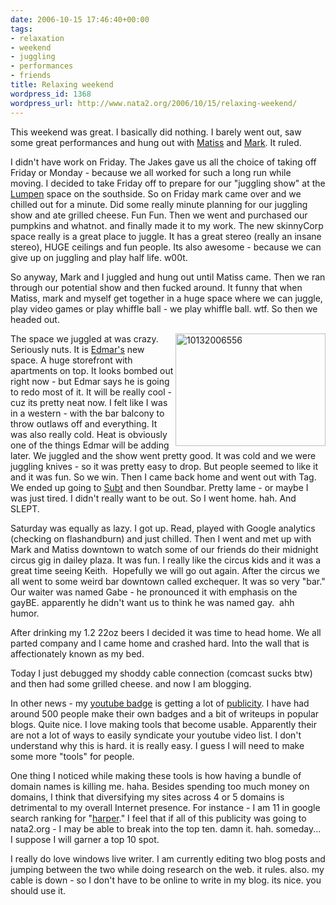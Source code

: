 ```yaml
---
date: 2006-10-15 17:46:40+00:00
tags:
- relaxation
- weekend
- juggling
- performances
- friends
title: Relaxing weekend
wordpress_id: 1368
wordpress_url: http://www.nata2.org/2006/10/15/relaxing-weekend/
---
```


<p>This weekend was great. I basically did nothing. I barely went out, saw some great performances and hung out with <a href="http://therats.org">Matiss</a> and <a href="http://markhaywardismyhero.com/">Mark</a>. It ruled.&nbsp; </p> <p>I didn't have work on Friday. The Jakes gave us all the choice of taking off Friday or Monday - because we all worked for such a long run while moving. I decided to take Friday off to prepare for our "juggling show" at the <a href="http://www.lumpen.com">Lumpen</a> space on the southside. So on Friday mark came over and we chilled out for a minute. Did some really minute planning for our juggling show and ate grilled cheese. Fun Fun. Then we went and purchased our pumpkins and whatnot. and finally made it to my work. The new skinnyCorp space really is a great place to juggle. It has a great stereo (really an insane stereo), HUGE ceilings and fun people. Its also awesome - because we can give up on juggling and play half life. w00t. </p> <p>So anyway, Mark and I juggled and hung out until Matiss came. Then we ran through our potential show and then fucked around. It funny that when Matiss, mark and myself get together in a huge space where we can juggle, play video games or play whiffle ball - we play whiffle ball. wtf. So then we headed out. </p> <p><a title="Photo Sharing" href="http://www.flickr.com/photos/natatwo/268973569/"><img height="180" alt="10132006556" src="http://static.flickr.com/99/268973569_76e8aed283_m.jpg" width="240" align="right"></a>The space we juggled at was crazy. Seriously nuts. It is <a href="http://flickr.com/photos/natatwo/268974605/">Edmar's</a> new space. A huge storefront with apartments on top. It looks bombed out right now - but Edmar says he is going to redo most of it. It will be really cool - cuz its pretty neat now. I felt like I was in a western - with the bar balcony to throw outlaws off and everything. It was also really cold. Heat is obviously one of the things&nbsp;Edmar will be adding later. We juggled and the show went pretty good. It was cold and we were juggling knives - so it was pretty easy to drop. But people seemed to like it and it was fun. So we win. Then I came back home and went out with&nbsp;Tag. We ended up going to <a href="http://subt.com">Subt</a> and then Soundbar. Pretty lame - or maybe I was just tired. I didn't really want to be out. So I went home. hah. And SLEPT. &nbsp;</p> <p>Saturday was equally as lazy. I got up. Read, played with Google analytics (checking on flashandburn) and just chilled. Then I went and met up with Mark and Matiss downtown to watch some of our friends do their midnight circus gig in dailey plaza. It was fun. I really like the circus kids and it was a great time seeing Keith.&nbsp; Hopefully we will go out again. After the circus we all went to some weird bar downtown called exchequer. It was so very "bar." Our waiter was named Gabe - he pronounced it with emphasis on the gayBE. apparently he didn't want us to think he was named gay.&nbsp; ahh humor. </p> <p>After drinking my 1.2 22oz beers I decided it was time to head home. We all parted company and I came home and crashed hard. Into the wall that is affectionately known as my bed. </p> <p>Today I just debugged my shoddy cable connection (comcast sucks btw) and then had some grilled cheese. and now I am blogging. </p> <p>In other news - my <a href="http://flashandburn.net/youtubeBadge/">youtube badge</a> is getting a lot of <a href="http://technorati.com/search/flashandburn.net%2FyoutubeBadge%2F">publicity</a>. I have had around 500 people make their own badges and a bit of writeups in popular blogs. Quite nice. I love making tools that become usable. Apparently their are not a lot of ways to easily syndicate your youtube video list. I don't understand why this is hard. it is really easy. I guess I will need to make some more "tools" for people. </p> <p>One thing I noticed while making these tools is how having a bundle of domain names is killing me. haha. Besides spending too much money on domains, I think that diversifying my sites across 4 or 5 domains is detrimental to my overall Internet presence. For instance&nbsp;- I am 11 in google search ranking for "<a href="http://www.google.com/search?q=harper">harper</a>." I feel that if all of this publicity was going to nata2.org - I may be able to break into the top ten. damn it. hah. someday... I suppose I will garner a top 10 spot. </p> <p>I really do love windows live writer. I am currently editing two blog posts and jumping between the two while doing research on the web. it rules. also. my cable is down - so I don't have to be online to write in my blog. its nice. you should use it. </p>